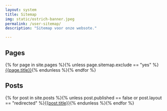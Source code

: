 ```yaml
---
layout: system
title: Sitemap
img: static/ostrich-banner.jpeg
permalink: /user-sitemap/
description: "Sitemap voor onze websote."

---
```


## Pages
{% for page in site.pages %}{% unless page.sitemap.exclude == "yes" %}<a class="links" href="{{ site.url }}{{ page.url | remove: 'index.html' }}" target="_blank">{{page.title}}</a>{% endunless %}{% endfor %}
 
 
## Posts
{% for post in site.posts %}{% unless post.published == false or post.layout == "redirected" %}<a class="links" href="{{ site.url }}{{ post.url }}" target="_blank">{{post.title}}</a>{% endunless %}{% endfor %}

